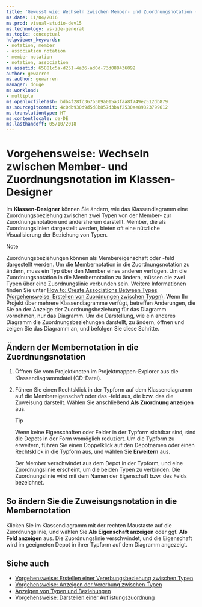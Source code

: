 ```yaml
---
title: 'Gewusst wie: Wechseln zwischen Member- und Zuordnungsnotation (Klassen-Designer)'
ms.date: 11/04/2016
ms.prod: visual-studio-dev15
ms.technology: vs-ide-general
ms.topic: conceptual
helpviewer_keywords:
- notation, member
- association notation
- member notation
- notation, association
ms.assetid: 65881c5a-d251-4a36-ad0d-73d088436092
author: gewarren
ms.author: gewarren
manager: douge
ms.workload:
- multiple
ms.openlocfilehash: bdb4f28fc367b309a015a3faa8f749e2512db879
ms.sourcegitcommit: 4c0db930d9d5d8b857d3baf2530ae89823799612
ms.translationtype: HT
ms.contentlocale: de-DE
ms.lasthandoff: 05/10/2018
---
```

# <a name="how-to-change-between-member-notation-and-association-notation-in-class-designer"></a>Vorgehensweise: Wechseln zwischen Member- und Zuordnungsnotation im Klassen-Designer

Im **Klassen-Designer** können Sie ändern, wie das Klassendiagramm eine Zuordnungsbeziehung zwischen zwei Typen von der Member- zur Zuordnungsnotation und andersherum darstellt. Member, die als Zuordnungslinien dargestellt werden, bieten oft eine nützliche Visualisierung der Beziehung von Typen.

> [!NOTE]
> Zuordnungsbeziehungen können als Membereigenschaft oder -feld dargestellt werden. Um die Membernotation in die Zuordnungsnotation zu ändern, muss ein Typ über den Member eines anderen verfügen. Um die Zuordnungsnotation in die Membernotation zu ändern, müssen die zwei Typen über eine Zuordnungslinie verbunden sein. Weitere Informationen finden Sie unter [How to: Create Associations Between Types (Vorgehensweise: Erstellen von Zuordnungen zwischen Typen)](how-to-create-associations-between-types.md). Wenn Ihr Projekt über mehrere Klassendiagramme verfügt, betreffen Änderungen, die Sie an der Anzeige der Zuordnungsbeziehung für das Diagramm vornehmen, nur das Diagramm. Um die Darstellung, wie ein anderes Diagramm die Zuordnungsbeziehungen darstellt, zu ändern, öffnen und zeigen Sie das Diagramm an, und befolgen Sie diese Schritte.

## <a name="to-change-member-notation-to-association-notation"></a>Ändern der Membernotation in die Zuordnungsnotation

1.  Öffnen Sie vom Projektknoten im Projektmappen-Explorer aus die Klassendiagrammdatei (CD-Datei).

2.  Führen Sie einen Rechtsklick in der Typform auf dem Klassendiagramm auf die Membereigenschaft oder das -feld aus, die bzw. das die Zuweisung darstellt. Wählen Sie anschließend **Als Zuordnung anzeigen** aus.

    > [!TIP]
    > Wenn keine Eigenschaften oder Felder in der Typform sichtbar sind, sind die Depots in der Form womöglich reduziert. Um die Typform zu erweitern, führen Sie einen Doppelklick auf den Depotnamen oder einen Rechtsklick in die Typform aus, und wählen Sie **Erweitern** aus.

    Der Member verschwindet aus dem Depot in der Typform, und eine Zuordnungslinie erscheint, um die beiden Typen zu verbinden. Die Zuordnungslinie wird mit dem Namen der Eigenschaft bzw. des Felds bezeichnet.

## <a name="to-change-association-notation-to-member-notation"></a>So ändern Sie die Zuweisungsnotation in die Membernotation

Klicken Sie im Klassendiagramm mit der rechten Maustaste auf die Zuordnungslinie, und wählen Sie **Als Eigenschaft anzeigen** oder ggf. **Als Feld anzeigen** aus. Die Zuordnungslinie verschwindet, und die Eigenschaft wird im geeigneten Depot in ihrer Typform auf dem Diagramm angezeigt.

## <a name="see-also"></a>Siehe auch

- [Vorgehensweise: Erstellen einer Vererbungsbeziehung zwischen Typen](how-to-create-inheritance-between-types.md)
- [Vorgehensweise: Anzeigen der Vererbung zwischen Typen](how-to-view-inheritance-between-types.md)
- [Anzeigen von Typen und Beziehungen](viewing-types-and-relationships.md)
- [Vorgehensweise: Darstellen einer Auflistungszuordnung](how-to-visualize-a-collection-association.md)